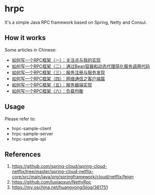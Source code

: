 # hrpc
It's a simple Java RPC framework based on Spring, Netty and Consul.

## How it works
Some articles in Chinese: 
- [如何写一个RPC框架（一）：关注点与我的实现](http://blog.csdn.net/u012422829/article/details/78375839)
- [如何写一个RPC框架（二）：通过Bean容器和动态代理简化服务调用代码](http://blog.csdn.net/u012422829/article/details/78378119)
- [如何写一个RPC框架（三）：服务注册与服务发现](http://blog.csdn.net/u012422829/article/details/78420091)
- [如何写一个RPC框架（四）：网络通信之客户端篇](http://blog.csdn.net/u012422829/article/details/78511778)
- [如何写一个RPC框架（五）：服务器端实现](http://blog.csdn.net/u012422829/article/details/78526165)
- [如何写一个RPC框架（六）：负载均衡](http://blog.csdn.net/u012422829/article/details/78574043)


## Usage
Please refer to:
- hrpc-sample-client
- hrpc-sample-server
- hrpc-sample-spi

## References
1. https://github.com/spring-cloud/spring-cloud-netflix/tree/master/spring-cloud-netflix-core/src/main/java/org/springframework/cloud/netflix/feign
2. https://github.com/luxiaoxun/NettyRpc
3. https://my.oschina.net/huangyong/blog/361751